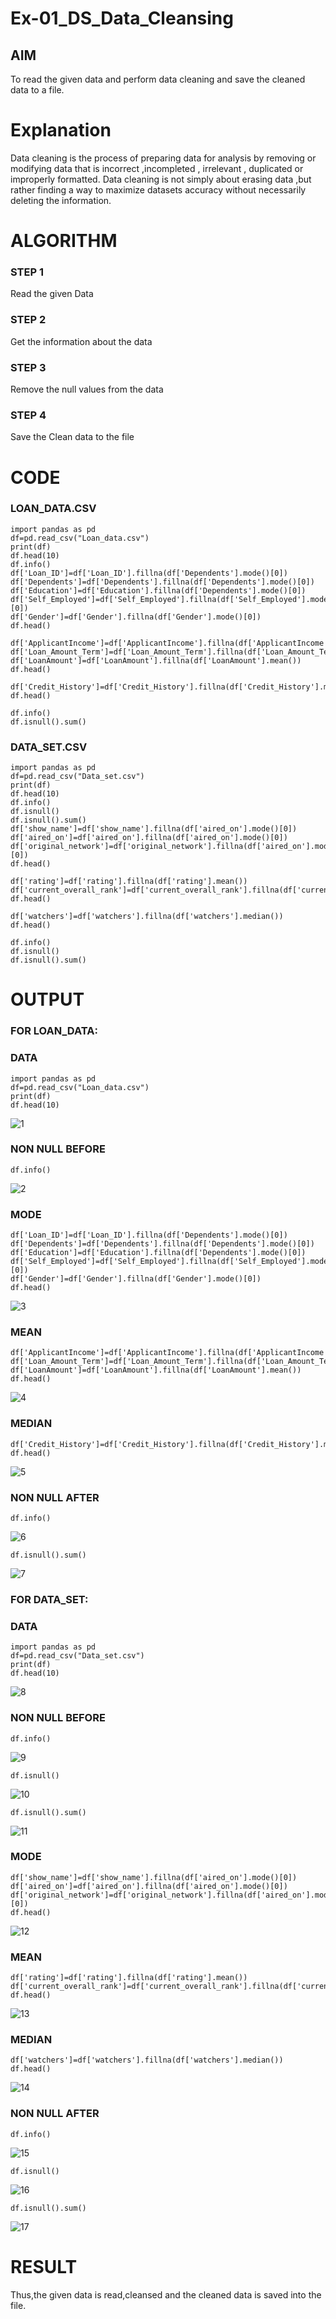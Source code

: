 # Ex-01_DS_Data_Cleansing


## AIM
To read the given data and perform data cleaning and save the cleaned data to a file. 

# Explanation
Data cleaning is the process of preparing data for analysis by removing or modifying data that is incorrect ,incompleted , irrelevant , duplicated or improperly formatted. 
Data cleaning is not simply about erasing data ,but rather finding a way to maximize datasets accuracy without necessarily deleting the information. 

# ALGORITHM
### STEP 1
Read the given Data
### STEP 2
Get the information about the data
### STEP 3
Remove the null values from the data
### STEP 4
Save the Clean data to the file

# CODE
### LOAN_DATA.CSV
````
import pandas as pd
df=pd.read_csv("Loan_data.csv")
print(df)
df.head(10)
df.info()
df['Loan_ID']=df['Loan_ID'].fillna(df['Dependents'].mode()[0])
df['Dependents']=df['Dependents'].fillna(df['Dependents'].mode()[0])
df['Education']=df['Education'].fillna(df['Dependents'].mode()[0])
df['Self_Employed']=df['Self_Employed'].fillna(df['Self_Employed'].mode()[0])
df['Gender']=df['Gender'].fillna(df['Gender'].mode()[0])
df.head()

df['ApplicantIncome']=df['ApplicantIncome'].fillna(df['ApplicantIncome'].mean())
df['Loan_Amount_Term']=df['Loan_Amount_Term'].fillna(df['Loan_Amount_Term'].mean())
df['LoanAmount']=df['LoanAmount'].fillna(df['LoanAmount'].mean())
df.head()

df['Credit_History']=df['Credit_History'].fillna(df['Credit_History'].median())
df.head()

df.info()
df.isnull().sum()
````
### DATA_SET.CSV
````
import pandas as pd
df=pd.read_csv("Data_set.csv")
print(df)
df.head(10)
df.info()
df.isnull()
df.isnull().sum()
df['show_name']=df['show_name'].fillna(df['aired_on'].mode()[0])
df['aired_on']=df['aired_on'].fillna(df['aired_on'].mode()[0])
df['original_network']=df['original_network'].fillna(df['aired_on'].mode()[0])
df.head()

df['rating']=df['rating'].fillna(df['rating'].mean())
df['current_overall_rank']=df['current_overall_rank'].fillna(df['current_overall_rank'].mean())
df.head()

df['watchers']=df['watchers'].fillna(df['watchers'].median())
df.head()

df.info()
df.isnull()
df.isnull().sum()
````
# OUTPUT
### FOR LOAN_DATA:
### DATA
````
import pandas as pd
df=pd.read_csv("Loan_data.csv")
print(df)
df.head(10)
````
![1](https://github.com/Aakash0407/ODD2023-Datascience-Ex01/assets/118799103/e56346b9-5358-4755-9fa9-0731384d7875)
### NON NULL BEFORE
````
df.info()
````
![2](https://github.com/Aakash0407/ODD2023-Datascience-Ex01/assets/118799103/bcdd59da-892b-4b61-aea5-90c31b7fdff5)
### MODE
````
df['Loan_ID']=df['Loan_ID'].fillna(df['Dependents'].mode()[0])
df['Dependents']=df['Dependents'].fillna(df['Dependents'].mode()[0])
df['Education']=df['Education'].fillna(df['Dependents'].mode()[0])
df['Self_Employed']=df['Self_Employed'].fillna(df['Self_Employed'].mode()[0])
df['Gender']=df['Gender'].fillna(df['Gender'].mode()[0])
df.head()
````
![3](https://github.com/Aakash0407/ODD2023-Datascience-Ex01/assets/118799103/219a6d74-2cf9-4385-9a10-e2612b3bc28f)
### MEAN
````
df['ApplicantIncome']=df['ApplicantIncome'].fillna(df['ApplicantIncome'].mean())
df['Loan_Amount_Term']=df['Loan_Amount_Term'].fillna(df['Loan_Amount_Term'].mean())
df['LoanAmount']=df['LoanAmount'].fillna(df['LoanAmount'].mean())
df.head()
````
![4](https://github.com/Aakash0407/ODD2023-Datascience-Ex01/assets/118799103/326bd78c-ea1c-4502-a090-0c858b90392c)
### MEDIAN
````
df['Credit_History']=df['Credit_History'].fillna(df['Credit_History'].median())
df.head()
````
![5](https://github.com/Aakash0407/ODD2023-Datascience-Ex01/assets/118799103/ff17ebcb-2b94-4fc1-a3cd-e6de2825a5e4)
### NON NULL AFTER
````
df.info()
````
![6](https://github.com/Aakash0407/ODD2023-Datascience-Ex01/assets/118799103/8b3d8ad9-670e-4765-b931-fd8f17896b07)
````
df.isnull().sum()
````
![7](https://github.com/Aakash0407/ODD2023-Datascience-Ex01/assets/118799103/bd92664f-5dda-4fb8-a785-24bfe8f23830)
### FOR DATA_SET:
### DATA
````
import pandas as pd
df=pd.read_csv("Data_set.csv")
print(df)
df.head(10)
````
![8](https://github.com/Aakash0407/ODD2023-Datascience-Ex01/assets/118799103/f088086c-bab3-4a3b-a14a-407209394c15)
### NON NULL BEFORE
````
df.info()
````
![9](https://github.com/Aakash0407/ODD2023-Datascience-Ex01/assets/118799103/19b2df64-70aa-4b25-a0c4-e01864623991)
````
df.isnull()
````
![10](https://github.com/Aakash0407/ODD2023-Datascience-Ex01/assets/118799103/0ce02807-0898-4881-96e9-c0a05b4c3275)
````
df.isnull().sum()
````
![11](https://github.com/Aakash0407/ODD2023-Datascience-Ex01/assets/118799103/f82ae558-0de5-4473-9f26-f57036bef55c)
### MODE
````
df['show_name']=df['show_name'].fillna(df['aired_on'].mode()[0])
df['aired_on']=df['aired_on'].fillna(df['aired_on'].mode()[0])
df['original_network']=df['original_network'].fillna(df['aired_on'].mode()[0])
df.head()
````
![12](https://github.com/Aakash0407/ODD2023-Datascience-Ex01/assets/118799103/6a6b6c93-f4a9-4839-89a2-8c4e04f03772)
### MEAN
````
df['rating']=df['rating'].fillna(df['rating'].mean())
df['current_overall_rank']=df['current_overall_rank'].fillna(df['current_overall_rank'].mean())
df.head()
````
![13](https://github.com/Aakash0407/ODD2023-Datascience-Ex01/assets/118799103/d45490eb-f685-4b1d-8fbc-f2d9d32188ae)
### MEDIAN
````
df['watchers']=df['watchers'].fillna(df['watchers'].median())
df.head()
````
![14](https://github.com/Aakash0407/ODD2023-Datascience-Ex01/assets/118799103/ec53fe34-539b-4abf-8a49-3a0770f1b8b6)
### NON NULL AFTER
````
df.info()
````
![15](https://github.com/Aakash0407/ODD2023-Datascience-Ex01/assets/118799103/f38ef5d5-af1b-4c19-bd5d-14ee0427ac08)
````
df.isnull()
````
![16](https://github.com/Aakash0407/ODD2023-Datascience-Ex01/assets/118799103/4634d6c5-51ab-4972-a742-4b158c40d670)
````
df.isnull().sum()
````
![17](https://github.com/Aakash0407/ODD2023-Datascience-Ex01/assets/118799103/4611191e-159e-4a17-9170-8bdc523d8c93)

# RESULT
Thus,the given data is read,cleansed and the cleaned data is saved into the file.

